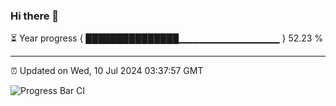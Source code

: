 ### Hi there 👋

⏳ Year progress { ███████████████▁▁▁▁▁▁▁▁▁▁▁▁▁▁▁ } 52.23 %

---

⏰ Updated on Wed, 10 Jul 2024 03:37:57 GMT

![Progress Bar CI](https://github.com/IshwaranRudhara/GIT-ACTION/workflows/Progress%20Bar%20CI/badge.svg)
